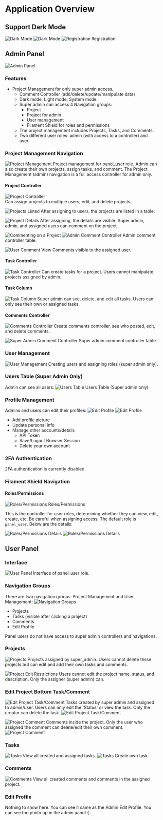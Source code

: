 # Application Overview

## Support Dark Mode

![Dark Mode](image.png)
![Dark Mode](image-1.png)
![Registration](image-3.png) Registration

## Admin Panel

![Admin Panel](image-25.png)

### Features
- Project Management for only super admin access.
  - Comment Controller (add/delete/update/manipulate data)
  - Dark mode, Light mode, System mode.
  - Super admin can access 4 Navigation groups:
    - Project
    - Project for admin
    - User management
    - Filament Shield for roles and permissions
  - The project management includes Projects, Tasks, and Comments.
  - Two different user roles: admin (with access to a controller) and user.

### Project Management Navigation
![Project Management](image-24.png) 
Project management for panel_user role. Admin can also create their own projects, assign tasks, and comment. The Project Management (admin) navigation is a full access controller for admin only.

#### Project Controller
![Project Controller](image-6.png)  
Can assign projects to multiple users, edit, and delete projects.

![Projects Listed](image-8.png) 
After assigning to users, the projects are listed in a table.

![Project Details](image-9.png) 
After assigning, the details are visible. Super admin, admin, and assigned users can comment on the project.

![Commenting on a Project](image-10.png)
![Admin Comment Controller](image-11.png) 
Admin comment controller table.

![User Comment View](image-12.png) 
Comments visible to the assigned user.

#### Task Controller
![Task Controller](image-14.png) 
Can create tasks for a project. Users cannot manipulate projects assigned by admin.

#### Task Column
![Task Column](image-15.png) 
Super admin can see, delete, and edit all tasks. Users can only see their own or assigned tasks.

#### Comments Controller
![Comments Controller](image-17.png) 
Create comments controller, see who posted, edit, and delete comments.

![Super Admin Comment Controller](image-18.png) 
Super admin comment controller table.

### User Management
![User Management](image-19.png) 
Creating users and assigning roles (super admin only).

### Users Table (Super Admin Only)
Admin can see all users:
![Users Table](image-20.png) 
Users Table (Super admin only)

### Profile Management
Admins and users can edit their profiles:
![Edit Profile](image-21.png)
![Edit Profile](image-22.png)

- Add profile picture
- Update personal info
- Manage other accounts/details
  - API Token
  - Save/Logout Browser Session
  - Delete your own account

### 2FA Authentication
2FA authentication is currently disabled.

### Filament Shield Navigation
#### Roles/Permissions
![Roles/Permissions](image-23.png) 
Roles/Permissions

This is the controller for user roles, determining whether they can view, edit, create, etc. Be careful when assigning access. The default role is `panel_user`. Below are the details:

![Roles/Permissions Details](<Screenshot 2024-11-08 084606.png>)
![Roles/Permissions Details](image-27.png)

## User Panel

### Interface
![User Panel](image-28.png) 
Interface of panel_user role.

### Navigation Groups
There are two navigation groups: Project Management and User Management:
![Navigation Groups](image-29.png)

- Projects
- Tasks (visible after clicking a project)
- Comments
- Edit Profile

Panel users do not have access to super admin controllers and navigations.

### Projects
![Projects](image-30.png) 
Projects assigned by super_admin. Users cannot delete these projects but can edit and add their own tasks and comments.

![Project Edit Restrictions](image-31.png) 
Users cannot edit the project name, status, and description. Only the assigner (super admin) can.

### Edit Project Bottom Task/Comment
![Edit Project Task/Comment](image-32.png) 
Tasks created by super admin and assigned to admin/user. Users can only edit the 'Status' or view the task. Only the creator can delete the task.
![Edit Project Task/Comment](image-33.png)

![Project Comment](image-34.png) 
Comments inside the project. Only the user who assigned the comment can delete/edit their own comment.
![Project Comment](image-36.png)

### Tasks
![Tasks](image-37.png) 
View all created and assigned tasks.
![Tasks](image-38.png) 
Create own task.

### Comments
![Comments](image-39.png) 
View all created comments and comments in the assigned project.

### Edit Profile
Nothing to show here. You can see it same as the Admin Edit Profile. You can see the photo up in the admin panel :).